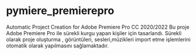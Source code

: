 # pymiere_premierepro
Automatic Project Creation for Adobe Premiere Pro CC 2020/2022
Bu proje Adobe Premiere Pro ile sürekli kurgu yapan kişiler için tasarlandı. 
Sürekli olarak proje oluşturma , görüntüleri, sesleri,müzikleri import etme 
işlemlerini otomatik olarak yapılmasını sağlamaktadır.
